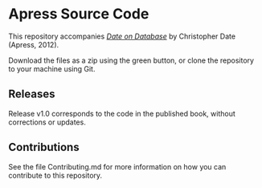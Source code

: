 # Apress Source Code

This repository accompanies [*Date on Database*](http://www.apress.com/9781430243083) by Christopher Date (Apress, 2012).

[comment]: #cover

Download the files as a zip using the green button, or clone the repository to your machine using Git.

## Releases

Release v1.0 corresponds to the code in the published book, without corrections or updates.

## Contributions

See the file Contributing.md for more information on how you can contribute to this repository.
